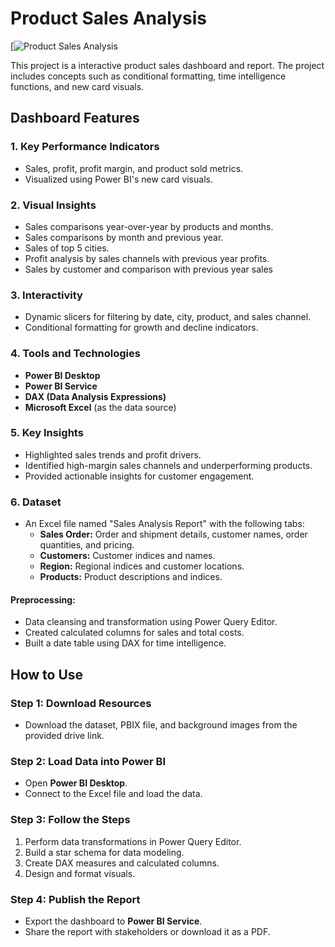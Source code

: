 # Product Sales Analysis

[![Product Sales Analysis](https://github.com/Shantydotcom/Microsoft-Power-BI-Projects/blob/main/Product%20Sales%20Analysis/Product%20Sales%20Analysis.png)

This project is a interactive product sales dashboard and report. The project includes concepts such as conditional formatting, time intelligence functions, and new card visuals.

## Dashboard Features

### 1. Key Performance Indicators
- Sales, profit, profit margin, and product sold metrics.
- Visualized using Power BI's new card visuals.

### 2. Visual Insights
- Sales comparisons year-over-year by products and months.
- Sales comparisons by month and previous year.
- Sales of top 5 cities.
- Profit analysis by sales channels with previous year profits.
- Sales by customer and comparison with previous year sales

### 3. Interactivity
- Dynamic slicers for filtering by date, city, product, and sales channel.
- Conditional formatting for growth and decline indicators.

### 4. Tools and Technologies
- **Power BI Desktop**
- **Power BI Service**
- **DAX (Data Analysis Expressions)**
- **Microsoft Excel** (as the data source)

### 5. Key Insights
- Highlighted sales trends and profit drivers.
- Identified high-margin sales channels and underperforming products.
- Provided actionable insights for customer engagement.

### 6. Dataset
- An Excel file named "Sales Analysis Report" with the following tabs:
  - **Sales Order:** Order and shipment details, customer names, order quantities, and pricing.
  - **Customers:** Customer indices and names.
  - **Region:** Regional indices and customer locations.
  - **Products:** Product descriptions and indices.

#### **Preprocessing:**
- Data cleansing and transformation using Power Query Editor.
- Created calculated columns for sales and total costs.
- Built a date table using DAX for time intelligence.

## How to Use

### Step 1: Download Resources
- Download the dataset, PBIX file, and background images from the provided drive link.

### Step 2: Load Data into Power BI
- Open **Power BI Desktop**.
- Connect to the Excel file and load the data.

### Step 3: Follow the Steps
1. Perform data transformations in Power Query Editor.
2. Build a star schema for data modeling.
3. Create DAX measures and calculated columns.
4. Design and format visuals.

### Step 4: Publish the Report
- Export the dashboard to **Power BI Service**.
- Share the report with stakeholders or download it as a PDF.
